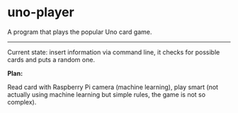 
# uno-player

A program that plays the popular Uno card game.

---

Current state: insert information via command line, it checks for possible cards
and puts a random one.

**Plan:**

Read card with Raspberry Pi camera (machine learning), play smart (not actually
using machine learning but simple rules, the game is not so complex).

